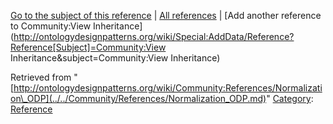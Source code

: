 [Go to the subject of this reference](../../Community/View_Inheritance.md "Community:View Inheritance") | [All references](../../Community/References.1.md "Community:References") | [Add another reference to Community:View Inheritance](http://ontologydesignpatterns.org/wiki/Special:AddData/Reference?Reference[Subject]=Community:View Inheritance&subject=Community:View Inheritance)


Retrieved from "[http://ontologydesignpatterns.org/wiki/Community:References/Normalization\_ODP](../../Community/References/Normalization_ODP.md)"
 [Category](http://ontologydesignpatterns.org/wiki/Special:Categories "Special:Categories"): [Reference](../../Category/Reference.md "Category:Reference")